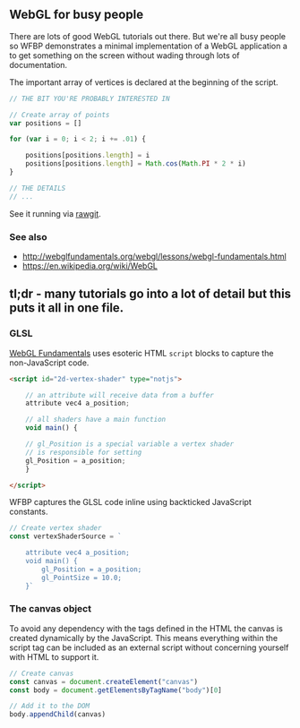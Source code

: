 ## WebGL for busy people
There are lots of good WebGL tutorials out there. But we're all busy people so
WFBP demonstrates a minimal implementation of a WebGL application a to get
something on the screen without wading through lots of documentation.

The important array of vertices is declared at the beginning of the script.
```js
// THE BIT YOU'RE PROBABLY INTERESTED IN

// Create array of points
var positions = []

for (var i = 0; i < 2; i += .01) {

	positions[positions.length] = i
	positions[positions.length] = Math.cos(Math.PI * 2 * i)
}

// THE DETAILS
// ...
```

See it running via
[rawgit](https://rawgit.com/deanturpin/WebGL/master/index.html).

### See also
- http://webglfundamentals.org/webgl/lessons/webgl-fundamentals.html
- https://en.wikipedia.org/wiki/WebGL

## tl;dr - many tutorials go into a lot of detail but this puts it all in one file.

### GLSL
[WebGL
Fundamentals](http://webglfundamentals.org/webgl/lessons/webgl-fundamentals.html)
uses esoteric HTML ```script``` blocks to capture the non-JavaScript
code.

```html
<script id="2d-vertex-shader" type="notjs">

	// an attribute will receive data from a buffer
	attribute vec4 a_position;

	// all shaders have a main function
	void main() {

	// gl_Position is a special variable a vertex shader
	// is responsible for setting
	gl_Position = a_position;
	}

</script>

```

WFBP captures the GLSL code inline using backticked JavaScript constants.
```js
// Create vertex shader
const vertexShaderSource = `

	attribute vec4 a_position;
	void main() {
		gl_Position = a_position;
		gl_PointSize = 10.0;
	}`
```

### The canvas object
To avoid any dependency with the tags defined in the HTML the canvas is created
dynamically by the JavaScript. This means everything within the script tag can
be included as an external script without concerning yourself with HTML to
support it.

```js
// Create canvas
const canvas = document.createElement("canvas")
const body = document.getElementsByTagName("body")[0]

// Add it to the DOM
body.appendChild(canvas)
```
